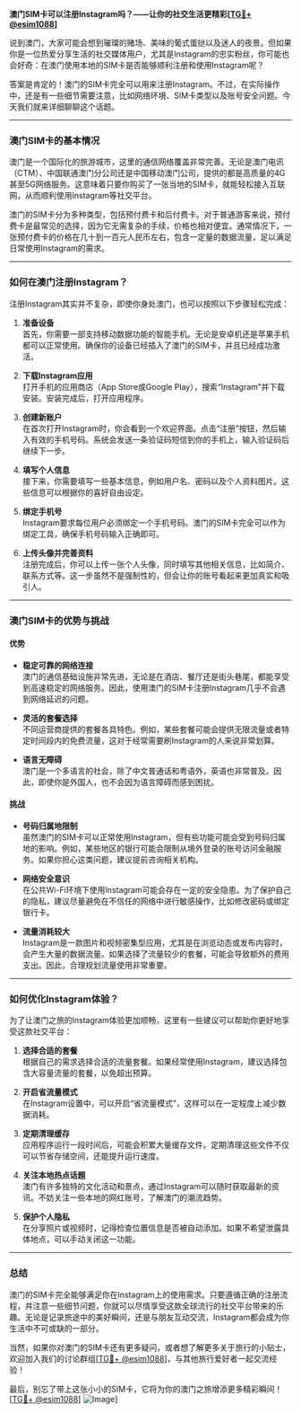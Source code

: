 **澳门SIM卡可以注册Instagram吗？——让你的社交生活更精彩[[TG💪+ @esim1088](https://t.me/s/esim1088)]**

说到澳门，大家可能会想到璀璨的赌场、美味的葡式蛋挞以及迷人的夜景。但如果你是一位热爱分享生活的社交媒体用户，尤其是Instagram的忠实粉丝，你可能也会好奇：在澳门使用本地的SIM卡是否能够顺利注册和使用Instagram呢？

答案是肯定的！澳门的SIM卡完全可以用来注册Instagram。不过，在实际操作中，还是有一些细节需要注意，比如网络环境、SIM卡类型以及账号安全问题。今天我们就来详细聊聊这个话题。

---

### **澳门SIM卡的基本情况**

澳门是一个国际化的旅游城市，这里的通信网络覆盖非常完善。无论是澳门电讯（CTM）、中国联通澳门分公司还是中国移动澳门公司，提供的都是高质量的4G甚至5G网络服务。这意味着只要你购买了一张当地的SIM卡，就能轻松接入互联网，从而顺利使用Instagram等社交平台。

澳门的SIM卡分为多种类型，包括预付费卡和后付费卡。对于普通游客来说，预付费卡是最常见的选择，因为它无需复杂的手续，价格也相对便宜。通常情况下，一张预付费卡的价格在几十到一百元人民币左右，包含一定量的数据流量，足以满足日常使用Instagram的需求。

---

### **如何在澳门注册Instagram？**

注册Instagram其实并不复杂，即使你身处澳门，也可以按照以下步骤轻松完成：

1. **准备设备**  
   首先，你需要一部支持移动数据功能的智能手机。无论是安卓机还是苹果手机都可以正常使用。确保你的设备已经插入了澳门的SIM卡，并且已经成功激活。

2. **下载Instagram应用**  
   打开手机的应用商店（App Store或Google Play），搜索“Instagram”并下载安装。安装完成后，打开应用程序。

3. **创建新账户**  
   在首次打开Instagram时，你会看到一个欢迎界面。点击“注册”按钮，然后输入有效的手机号码。系统会发送一条验证码短信到你的手机上，输入验证码后继续下一步。

4. **填写个人信息**  
   接下来，你需要填写一些基本信息，例如用户名、密码以及个人资料图片。这些信息可以根据你的喜好自由设定。

5. **绑定手机号**  
   Instagram要求每位用户必须绑定一个手机号码。澳门的SIM卡完全可以作为绑定工具，确保手机号码输入正确即可。

6. **上传头像并完善资料**  
   注册完成后，你可以上传一张个人头像，同时填写其他相关信息，比如简介、联系方式等。这一步虽然不是强制性的，但会让你的账号看起来更加真实和吸引人。

---

### **澳门SIM卡的优势与挑战**

#### **优势**
- **稳定可靠的网络连接**  
  澳门的通信基础设施非常先进，无论是在酒店、餐厅还是街头巷尾，都能享受到高速稳定的网络服务。因此，使用澳门的SIM卡注册Instagram几乎不会遇到网络延迟的问题。
  
- **灵活的套餐选择**  
  不同运营商提供的套餐各具特色。例如，某些套餐可能会提供无限流量或者特定时间段内的免费流量，这对于经常需要刷Instagram的人来说非常划算。

- **语言无障碍**  
  澳门是一个多语言的社会，除了中文普通话和粤语外，英语也非常普及。因此，即使你是外国人，也不会因为语言障碍而感到困扰。

#### **挑战**
- **号码归属地限制**  
  虽然澳门的SIM卡可以正常使用Instagram，但有些功能可能会受到号码归属地的影响。例如，某些地区的银行可能会限制从境外登录的账号访问金融服务。如果你担心这类问题，建议提前咨询相关机构。

- **网络安全意识**  
  在公共Wi-Fi环境下使用Instagram可能会存在一定的安全隐患。为了保护自己的隐私，建议尽量避免在不信任的网络中进行敏感操作，比如修改密码或绑定银行卡。

- **流量消耗较大**  
  Instagram是一款图片和视频密集型应用，尤其是在浏览动态或发布内容时，会产生大量的数据流量。如果选择了流量较少的套餐，可能会导致额外的费用支出。因此，合理规划流量使用非常重要。

---

### **如何优化Instagram体验？**

为了让澳门之旅的Instagram体验更加顺畅，这里有一些建议可以帮助你更好地享受这款社交平台：

1. **选择合适的套餐**  
   根据自己的需求选择合适的流量套餐。如果经常使用Instagram，建议选择包含大容量流量的套餐，以免超出预算。

2. **开启省流量模式**  
   在Instagram设置中，可以开启“省流量模式”，这样可以在一定程度上减少数据消耗。

3. **定期清理缓存**  
   应用程序运行一段时间后，可能会积累大量缓存文件。定期清理这些文件不仅可以节省存储空间，还能提升运行速度。

4. **关注本地热点话题**  
   澳门有许多独特的文化活动和景点，通过Instagram可以随时获取最新的资讯。不妨关注一些本地的网红账号，了解澳门的潮流趋势。

5. **保护个人隐私**  
   在分享照片或视频时，记得检查位置信息是否被自动添加。如果不希望泄露具体地点，可以手动关闭这一功能。

---

### **总结**

澳门的SIM卡完全能够满足你在Instagram上的使用需求。只要遵循正确的注册流程，并注意一些细节问题，你就可以尽情享受这款全球流行的社交平台带来的乐趣。无论是记录旅途中的美好瞬间，还是与朋友互动交流，Instagram都会成为你生活中不可或缺的一部分。

当然，如果你对澳门的SIM卡还有更多疑问，或者想了解更多关于旅行的小贴士，欢迎加入我们的讨论群组[[TG💪+ @esim1088](https://t.me/s/esim1088)]，与其他旅行爱好者一起交流经验！

最后，别忘了带上这张小小的SIM卡，它将为你的澳门之旅增添更多精彩瞬间！[[TG💪+ @esim1088](https://t.me/s/esim1088)] ![Image](https://i.postimg.cc/4NQfJmqS/Snipaste-2025-05-13-00-14-12.png)]